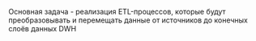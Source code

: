 Основная задача - реализация ETL-процессов, которые будут преобразовывать и перемещать данные от источников до конечных слоёв данных DWH
